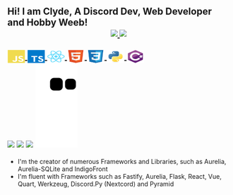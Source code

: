 ## Hi! I am Clyde, A Discord Dev, Web Developer and Hobby Weeb! <div align="center"> <a href="https://github.com/Stift007"> <img height="180em" src="https://github-readme-streak-stats.herokuapp.com/?user=Stift007&theme=black-ice&hide_border=true&stroke=0000&background=060A0CD0"/> <img height="180em" src="https://github-readme-stats.vercel.app/api/top-langs/?username=Stift007&layout=compact&langs_count=7&theme=dracula"/> </div> <div style="display: inline_block"><br> <img align="center" alt="Rafa-Js" height="30" width="40" src="https://raw.githubusercontent.com/devicons/devicon/master/icons/javascript/javascript-plain.svg"> <img align="center" alt="Rafa-Ts" height="30" width="40" src="https://raw.githubusercontent.com/devicons/devicon/master/icons/typescript/typescript-plain.svg"> <img align="center" alt="Rafa-React" height="30" width="40" src="https://raw.githubusercontent.com/devicons/devicon/master/icons/react/react-original.svg"> <img align="center" alt="Rafa-HTML" height="30" width="40" src="https://raw.githubusercontent.com/devicons/devicon/master/icons/html5/html5-original.svg"> <img align="center" alt="Rafa-CSS" height="30" width="40" src="https://raw.githubusercontent.com/devicons/devicon/master/icons/css3/css3-original.svg"> <img align="center" alt="Rafa-Python" height="30" width="40" src="https://raw.githubusercontent.com/devicons/devicon/master/icons/python/python-original.svg"> <img align="center" alt="Rafa-Csharp" height="30" width="40" src="https://raw.githubusercontent.com/devicons/devicon/master/icons/csharp/csharp-original.svg"> </div><div> <a href="https://instagram.com/DS_Stift007" target="_blank"><img src="https://img.shields.io/badge/-Instagram-%23E4405F?style=for-the-badge&logo=instagram&logoColor=white" target="_blank"></a> <a href="https://www.twitch.tv/Stift007" target="_blank"><img src="https://img.shields.io/badge/Twitch-9146FF?style=for-the-badge&logo=twitch&logoColor=white" target="_blank"></a> <a href=" https://discord.com/users/685180177419993102" target="_blank"><img src="https://img.shields.io/badge/Discord-7289DA?style=for-the-badge&logo=discord&logoColor=white" target="_blank"></a> ![Snake animation](https://github.com/rafaballerini/rafaballerini/blob/output/github-contribution-grid-snake.svg) </div>
  
* I'm the creator of numerous Frameworks and Libraries, such as Aurelia, Aurelia-SQLite and IndigoFront  
* I'm fluent with Frameworks such as Fastify, Aurelia, Flask, React, Vue, Quart, Werkzeug, Discord.Py (Nextcord) and Pyramid
